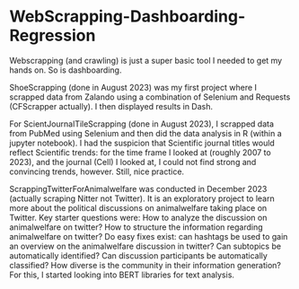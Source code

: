 # WebScrapping-Dashboarding-Regression

Webscrapping (and crawling) is just a super basic tool I needed to get my hands on. So is dashboarding. 

ShoeScrapping (done in August 2023) was my first project where I scrapped data from Zalando using a combination of Selenium and Requests (CFScrapper actually). I then displayed results in Dash. 

For ScientJournalTileScrapping (done in August 2023), I scrapped data from PubMed using Selenium and then did the data analysis in R (within a jupyter notebook). I had the suspicion that Scientific journal titles would reflect Scientific trends: for the time frame I looked at (roughly 2007 to 2023), and the journal (Cell) I looked at, I could not find strong and convincing trends, however. Still, nice practice.

ScrappingTwitterForAnimalwelfare was conducted in December 2023 (actually scraping Nitter not Twitter). It is an exploratory project to learn more about the political discussions on animalwelfare taking place on Twitter. Key starter questions were: How to analyze the discussion on animalwelfare on twitter? How to structure the information regarding animalwelfare on twitter? Do easy fixes exist: can hashtags be used to gain an overview on the animalwelfare discussion in twitter? Can subtopics be automatically identified? Can discussion participants be automatically classified? How diverse is the community in their information generation? For this, I started looking into BERT libraries for text analysis.
